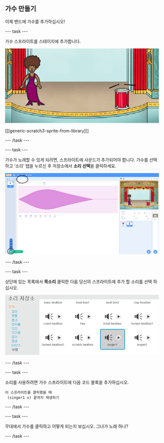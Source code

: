## 가수 만들기

이제 밴드에 가수를 추가하십시오!

--- task ---

가수 스프라이트를 스테이지에 추가합니다.

![스크린샷](images/band-singer-mic.png)

[[[generic-scratch3-sprite-from-library]]]

--- /task ---

--- task ---

가수가 노래할 수 있게 되려면, 스프라이트에 사운드가 추가되어야 합니다. 가수를 선택하고 ‘소리’ 탭을 누르신 후 저장소에서 **소리 선택**을 클릭하세요.

![스크린샷](images/band-import-sound-annotated.png) 

--- /task ---

--- task --- 

상단에 있는 목록에서 **목소리** 클릭한 다음 당신의 스프라이트에 추가 할 소리를 선택 하십시오.

![스크린샷](images/band-choose-sound.png) 

--- /task ---

--- task --- 

소리를 사용하려면 가수 스프라이트에 다음 코드 블록을 추가하십시오.

```blocks3
이 스프라이트를 클릭했을 때
 (singer1 v) 끝까지 재생하기
```

--- /task ---

--- task --- 

무대에서 가수를 클릭하고 어떻게 되는지 보십시오. 그녀가 노래 하나? 

--- /task ---